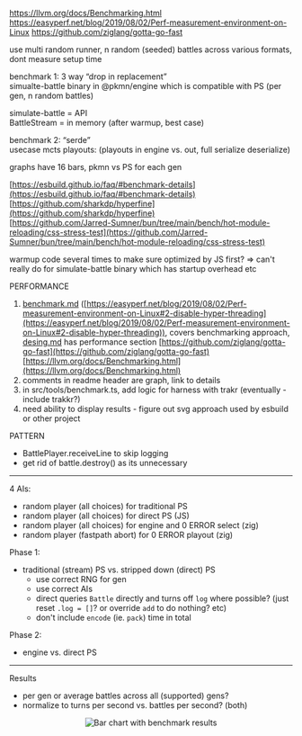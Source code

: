 https://llvm.org/docs/Benchmarking.html
https://easyperf.net/blog/2019/08/02/Perf-measurement-environment-on-Linux
https://github.com/ziglang/gotta-go-fast

use multi random runner, n random (seeded) battles across various formats, dont measure setup time  
  
benchmark 1: 3 way “drop in replacement”  
simualte-battle binary in @pkmn/engine which is compatible with PS (per gen, n random battles)  
  
simulate-battle = API  
BattleStream = in memory (after warmup, best case)  

benchmark 2: “serde”  
usecase mcts playouts: (playouts in engine vs. out, full serialize deserialize)  

graphs have 16 bars, pkmn vs PS for each gen  
  
[https://esbuild.github.io/faq/#benchmark-details](https://esbuild.github.io/faq/#benchmark-details)  
[https://github.com/sharkdp/hyperfine](https://github.com/sharkdp/hyperfine)  
[https://github.com/Jarred-Sumner/bun/tree/main/bench/hot-module-reloading/css-stress-test](https://github.com/Jarred-Sumner/bun/tree/main/bench/hot-module-reloading/css-stress-test)  
  
warmup code several times to make sure optimized by JS first? => can't really do for simulate-battle binary which has startup overhead etc  

PERFORMANCE

1. [benchmark.md](http://benchmark.md/) ([https://easyperf.net/blog/2019/08/02/Perf-measurement-environment-on-Linux#2-disable-hyper-threading](https://easyperf.net/blog/2019/08/02/Perf-measurement-environment-on-Linux#2-disable-hyper-threading)), covers benchmarking approach, [desing.md](http://desing.md/) has performance section [https://github.com/ziglang/gotta-go-fast](https://github.com/ziglang/gotta-go-fast)  [https://llvm.org/docs/Benchmarking.html](https://llvm.org/docs/Benchmarking.html)
2. comments in readme header are graph, link to details  
3. in src/tools/benchmark.ts, add logic for harness with trakr (eventually - include trakkr?)
4. need ability to display results - figure out svg approach used by esbuild or other project

PATTERN

- BattlePlayer.receiveLine to skip logging
- get rid of battle.destroy() as its unnecessary

----

4 AIs:

- random player (all choices) for traditional PS
- random player (all choices) for direct PS (JS)
- random player (all choices) for engine and 0 ERROR select (zig)
- random player (fastpath abort) for 0 ERROR playout (zig)

Phase 1:

- traditional (stream) PS vs. stripped down (direct) PS
  - use correct RNG for gen
  - use correct AIs
  - direct queries `Battle` directly and turns off `log` where possible? (just reset `.log = []`? or override `add` to do nothing? etc)
  - don't include `encode` (ie. `pack`) time in total

Phase 2:

- engine vs. direct PS

----

Results

- per gen or average battles across all (supported) gens?
- normalize to turns per second vs. battles per second? (both)

<p align="center">
  <img src="https://gist.githubusercontent.com/scheibo/1edecb6e76dd9176691e50819d90e841/raw/f15db8b25ae5a64d3f712fba79416d65c0c9b0e2/benchmark.svg" alt="Bar chart with benchmark results">
</p>
